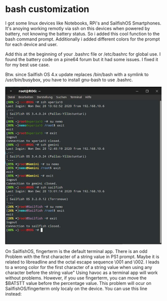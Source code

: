 # bash customization

I got some linux devices like Notebooks, RPi's and SailfishOS Smartphones.
It's anoying working remotly via ssh on this devices when powered by battery, not knowing the battery status.
So i added this cool function to the bash command prompt.
Additionally i added different colors for the prompt for each device and user. 

Add this at the beginning of your .bashrc file or /etc/bashrc for global use.
I found the battery code on a pine64 forum but it had some issues. I fixed it for my best use case.

Btw. since Sailfish OS 4.x update replaces /bin/bash with a symlink to /usr/bin/busybox, 
you have to install gnu-bash to use .bashrc.


<img src="img1.jpg" width="500" align="center"> 

On SailfishOS, fingerterm is the default terminal app. 
There is an odd Problem with the first character of a string value in PS1 prompt.
Maybe it is related to libreadline and the octal escape sequence \001 and \002.
I leads to a wrong color for the first character of a string value when using any character before the string value"
Using havoc as a terminal app will work without problems.
However, if you use fingerterm, you can move the $BATSTT value before the percentage value.
This problem will ocur on SailfishOS/fingerterm only localy on the device. You can use this line instead:

